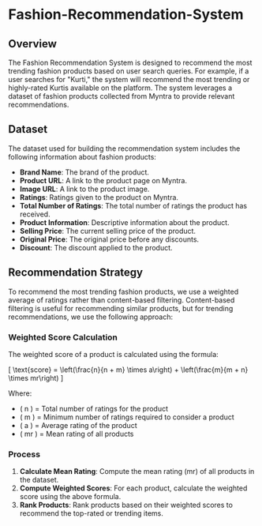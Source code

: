 # Fashion-Recommendation-System

## Overview
The Fashion Recommendation System is designed to recommend the most trending fashion products based on user search queries. For example, if a user searches for "Kurti," the system will recommend the most trending or highly-rated Kurtis available on the platform. The system leverages a dataset of fashion products collected from Myntra to provide relevant recommendations.

## Dataset
The dataset used for building the recommendation system includes the following information about fashion products:

- **Brand Name**: The brand of the product.
- **Product URL**: A link to the product page on Myntra.
- **Image URL**: A link to the product image.
- **Ratings**: Ratings given to the product on Myntra.
- **Total Number of Ratings**: The total number of ratings the product has received.
- **Product Information**: Descriptive information about the product.
- **Selling Price**: The current selling price of the product.
- **Original Price**: The original price before any discounts.
- **Discount**: The discount applied to the product.

## Recommendation Strategy
To recommend the most trending fashion products, we use a weighted average of ratings rather than content-based filtering. Content-based filtering is useful for recommending similar products, but for trending recommendations, we use the following approach:

### Weighted Score Calculation
The weighted score of a product is calculated using the formula:

\[ \text{score} = \left(\frac{n}{n + m} \times a\right) + \left(\frac{m}{m + n} \times mr\right) \]

Where:
- \( n \) = Total number of ratings for the product
- \( m \) = Minimum number of ratings required to consider a product
- \( a \) = Average rating of the product
- \( mr \) = Mean rating of all products

### Process
1. **Calculate Mean Rating**: Compute the mean rating (mr) of all products in the dataset.
2. **Compute Weighted Scores**: For each product, calculate the weighted score using the above formula.
3. **Rank Products**: Rank products based on their weighted scores to recommend the top-rated or trending items.


